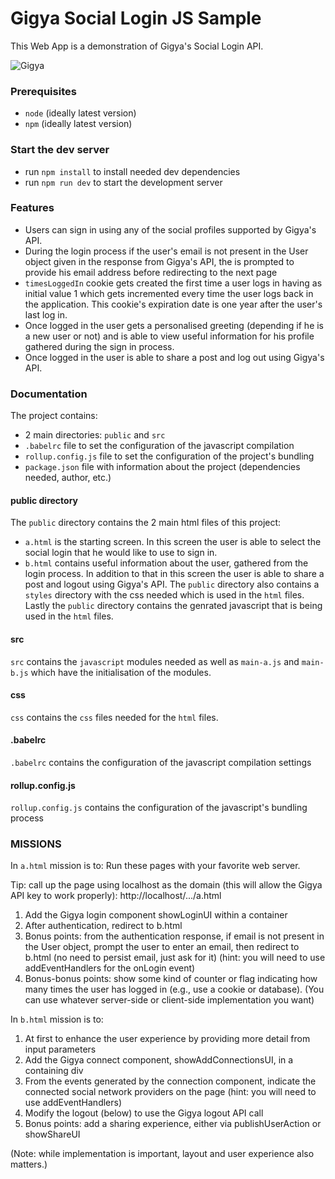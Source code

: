 # Gigya Social Login JS Sample

This Web App is a demonstration of Gigya's Social Login API.

![Gigya](Gigya.gif)

### Prerequisites

* `node` (ideally latest version)
* `npm` (ideally latest version)

### Start the dev server

* run `npm install` to install needed dev dependencies
* run `npm run dev` to start the development server

### Features

* Users can sign in using any of the social profiles supported by Gigya's API.
* During the login process if the user's email is not present in the User object given in the response from Gigya's API, the is prompted to provide his email address before redirecting to the next page
* `timesLoggedIn` cookie gets created the first time a user logs in having as initial value 1 which gets incremented every time the user logs back in the application. This cookie's expiration date is one year after the user's last log in.
* Once logged in the user gets a personalised greeting (depending if he is a new user or not) and is able to view useful information for his profile gathered during the sign in process.
* Once logged in the user is able to share a post and log out using Gigya's API.

### Documentation

The project contains:
- 2 main directories: `public` and `src`
- `.babelrc` file to set the configuration of the javascript compilation
- `rollup.config.js` file to set the configuration of the project's bundling
- `package.json` file with information about the project (dependencies needed, author, etc.)

#### public directory

The `public` directory contains the 2 main html files of this project:
- `a.html` is the starting screen. In this screen the user is able to select the social login that he would like to use to sign in.
- `b.html` contains useful information about the user, gathered from the login process. In addition to that in this screen the user is able to share a post and logout using Gigya's API.
The `public` directory also contains a `styles` directory with the css needed which is used in the `html` files.
Lastly the `public` directory contains the genrated javascript that is being used in the `html` files.

#### src

`src` contains the `javascript` modules needed as well as `main-a.js` and `main-b.js` which have the initialisation of the modules.

#### css

`css` contains the `css` files needed for the `html` files.

#### .babelrc

`.babelrc` contains the configuration of the javascript compilation settings

#### rollup.config.js

`rollup.config.js` contains the configuration of the javascript's bundling process

### MISSIONS

In `a.html` mission is to:
Run these pages with your favorite web server.
				
Tip: call up the page using localhost as the domain (this will allow the Gigya API key to work properly):
http://localhost/.../a.html

1) Add the Gigya login component showLoginUI within a container
2) After authentication, redirect to b.html
3) Bonus points: from the authentication response, if email is not
present in the User object, prompt the user to enter an email, then
redirect to b.html (no need to persist email, just ask for it)
(hint: you will need to use addEventHandlers for the onLogin event)
4) Bonus-bonus points: show some kind of counter or flag indicating how
many times the user has logged in (e.g., use a cookie or database).
(You can use whatever server-side or client-side implementation you want)

In `b.html` mission is to:
1) At first to enhance the user experience by providing more detail from input parameters
2) Add the Gigya connect component, showAddConnectionsUI, in a containing div
3) From the events generated by the connection component, indicate the connected
social network providers on the page (hint: you will need to use addEventHandlers)
4) Modify the logout (below) to use the Gigya logout API call
5) Bonus points: add a sharing experience, either via publishUserAction or showShareUI

(Note: while implementation is important, layout and user experience also matters.)
